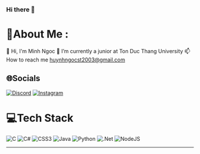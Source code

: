 ### Hi there 👋

# 💫About Me :
👋 Hi, I'm Minh Ngoc
🌱 I’m currently a junior at Ton Duc Thang University
📫 How to reach me huynhngocst2003@gmail.com



## 🌐Socials
[![Discord](https://img.shields.io/badge/Discord-%237289DA.svg?logo=discord&logoColor=white)](htttps://discord.gg/discordapp.com/users/ngoccc) [![Instagram](https://img.shields.io/badge/Instagram-%23E4405F.svg?logo=Instagram&logoColor=white)](https://instagram.com/https://www.instagram.com/___gem.nq___/) 

# 💻Tech Stack
![C](https://img.shields.io/badge/c-%2300599C.svg?style=for-the-badge&logo=c&logoColor=white) ![C#](https://img.shields.io/badge/c%23-%23239120.svg?style=for-the-badge&logo=c-sharp&logoColor=white) ![CSS3](https://img.shields.io/badge/css3-%231572B6.svg?style=for-the-badge&logo=css3&logoColor=white) ![Java](https://img.shields.io/badge/java-%23ED8B00.svg?style=for-the-badge&logo=java&logoColor=white) ![Python](https://img.shields.io/badge/python-3670A0?style=for-the-badge&logo=python&logoColor=ffdd54) ![.Net](https://img.shields.io/badge/.NET-5C2D91?style=for-the-badge&logo=.net&logoColor=white) ![NodeJS](https://img.shields.io/badge/node.js-6DA55F?style=for-the-badge&logo=node.js&logoColor=white)

---



